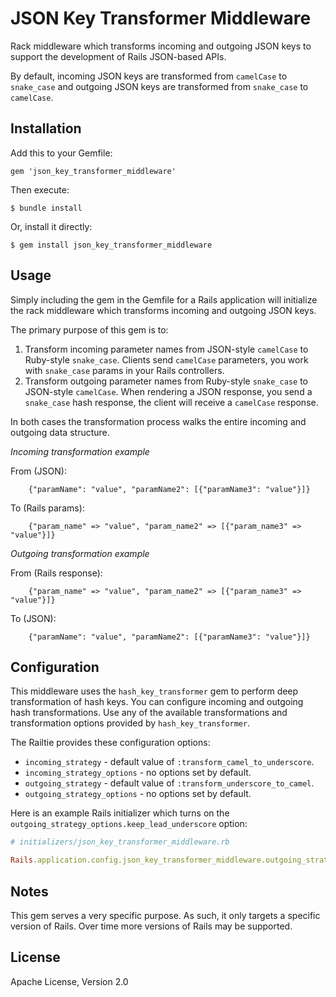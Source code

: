 # JSON Key Transformer Middleware

Rack middleware which transforms incoming and outgoing JSON keys to support the development of Rails JSON-based APIs.

By default, incoming JSON keys are transformed from `camelCase` to `snake_case` and outgoing JSON keys are transformed from `snake_case` to `camelCase`.

## Installation

Add this to your Gemfile:

    gem 'json_key_transformer_middleware'

Then execute:

    $ bundle install

Or, install it directly:

    $ gem install json_key_transformer_middleware

## Usage

Simply including the gem in the Gemfile for a Rails application will initialize the rack middleware which transforms incoming and outgoing JSON keys.

The primary purpose of this gem is to:

1. Transform incoming parameter names from JSON-style `camelCase` to Ruby-style `snake_case`. Clients send `camelCase` parameters, you work with `snake_case` params in your Rails controllers.
1. Transform outgoing parameter names from Ruby-style `snake_case` to JSON-style `camelCase`. When rendering a JSON response, you send a `snake_case` hash response, the client will receive a `camelCase` response.

In both cases the transformation process walks the entire incoming and outgoing data structure.

*Incoming transformation example*

From (JSON):

```
    {"paramName": "value", "paramName2": [{"paramName3": "value"}]}
```

To (Rails params):

```
    {"param_name" => "value", "param_name2" => [{"param_name3" => "value"}]}
```

*Outgoing transformation example*

From (Rails response):

```
    {"param_name" => "value", "param_name2" => [{"param_name3" => "value"}]}
```

To (JSON):

```
    {"paramName": "value", "paramName2": [{"paramName3": "value"}]}
```

## Configuration

This middleware uses the `hash_key_transformer` gem to perform deep transformation of hash keys. You can configure incoming and outgoing hash transformations. Use any of the available transformations and transformation options provided by `hash_key_transformer`.

The Railtie provides these configuration options:

* `incoming_strategy` - default value of `:transform_camel_to_underscore`.
* `incoming_strategy_options` - no options set by default.
* `outgoing_strategy` - default value of `:transform_underscore_to_camel`.
* `outgoing_strategy_options` - no options set by default.

Here is an example Rails initializer which turns on the `outgoing_strategy_options.keep_lead_underscore` option:

```ruby
# initializers/json_key_transformer_middleware.rb

Rails.application.config.json_key_transformer_middleware.outgoing_strategy_options.keep_lead_underscore = true
```

## Notes

This gem serves a very specific purpose. As such, it only targets a specific version of Rails. Over time more versions of Rails may be supported.

## License

Apache License, Version 2.0
